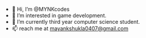 - 👋 Hi, I’m @MYNKcodes
- 👀 I’m interested in game development.
- 🌱 I’m currently third year computer science student.
- 📫 reach me at mayankshukla0407@gmail.com
<!---
MYNKcodes/MYNKcodes is a ✨ special ✨ repository because its `README.md` (this file) appears on your GitHub profile.
You can click the Preview link to take a look at your changes.
--->
